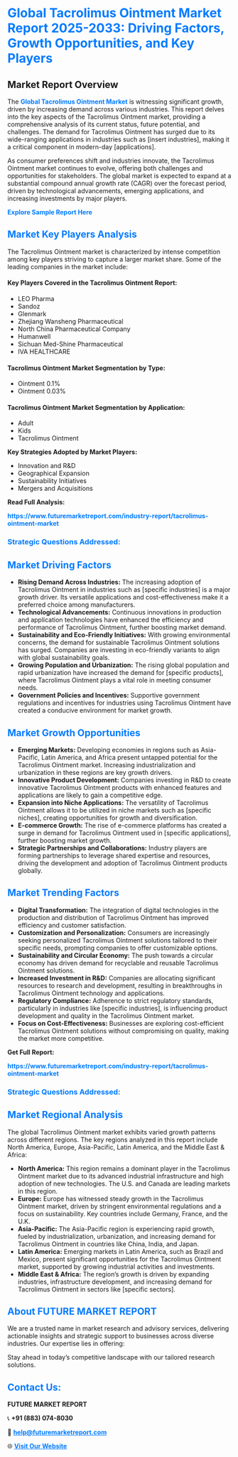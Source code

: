 <h1 style="color: #007BFF;">Global Tacrolimus Ointment Market Report 2025-2033: Driving Factors, Growth Opportunities, and Key Players</h1>

<section id="overview">
<h2>Market Report Overview</h2>
<p>The <a href="https://www.futuremarketreport.com/industry-report/tacrolimus-ointment-market" style="color: #007BFF; text-decoration: none;"><strong>Global Tacrolimus Ointment Market</strong></a> is witnessing significant growth, driven by increasing demand across various industries. This report delves into the key aspects of the Tacrolimus Ointment market, providing a comprehensive analysis of its current status, future potential, and challenges. The demand for Tacrolimus Ointment has surged due to its wide-ranging applications in industries such as [insert industries], making it a critical component in modern-day [applications].</p>
<p>As consumer preferences shift and industries innovate, the Tacrolimus Ointment market continues to evolve, offering both challenges and opportunities for stakeholders. The global market is expected to expand at a substantial compound annual growth rate (CAGR) over the forecast period, driven by technological advancements, emerging applications, and increasing investments by major players.</p>
</section>

<section id="overview">
<p><a href="https://www.futuremarketreport.com/request-sample/reportId=116491" style="color: #007BFF; text-decoration: none;"><strong>Explore Sample Report Here</strong></a></p>
</section>

<section id="key-players">
<h2 style="color: #007BFF;">Market Key Players Analysis</h2>
<p>The Tacrolimus Ointment market is characterized by intense competition among key players striving to capture a larger market share. Some of the leading companies in the market include:</p>
<h4>Key Players Covered in the Tacrolimus Ointment Report:</h4>
<ul><li>LEO Pharma</li><li>Sandoz</li><li>Glenmark</li><li>Zhejiang Wansheng Pharmaceutical</li><li>North China Pharmaceutical Company</li><li>Humanwell</li><li>Sichuan Med-Shine Pharmaceutical</li><li>IVA HEALTHCARE</li></ul>
<h4>Tacrolimus Ointment Market Segmentation by Type:</h4>
<ul><li>Ointment 0.1%</li><li>Ointment 0.03%</li></ul>

<h4>Tacrolimus Ointment Market Segmentation by Application:</h4>
<ul><li>Adult</li><li>Kids</li><li>Tacrolimus Ointment</li></ul>
<p><strong>Key Strategies Adopted by Market Players:</strong></p>
<ul>
<li>Innovation and R&D</li>
<li>Geographical Expansion</li>
<li>Sustainability Initiatives</li>
<li>Mergers and Acquisitions</li>
</ul>
</section>

<section>
<p><strong>Read Full Analysis: </strong></p><a href="https://www.futuremarketreport.com/industry-report/tacrolimus-ointment-market" style="color: #007BFF; text-decoration: none;"><strong>https://www.futuremarketreport.com/industry-report/tacrolimus-ointment-market</strong></a>
<h3 style="color: #007BFF;">Strategic Questions Addressed:</h3>
</section>

<section id="driving-factors">
<h2 style="color: #007BFF;">Market Driving Factors</h2>
<ul>
<li><strong>Rising Demand Across Industries:</strong> The increasing adoption of Tacrolimus Ointment in industries such as [specific industries] is a major growth driver. Its versatile applications and cost-effectiveness make it a preferred choice among manufacturers.</li>
<li><strong>Technological Advancements:</strong> Continuous innovations in production and application technologies have enhanced the efficiency and performance of Tacrolimus Ointment, further boosting market demand.</li>
<li><strong>Sustainability and Eco-Friendly Initiatives:</strong> With growing environmental concerns, the demand for sustainable Tacrolimus Ointment solutions has surged. Companies are investing in eco-friendly variants to align with global sustainability goals.</li>
<li><strong>Growing Population and Urbanization:</strong> The rising global population and rapid urbanization have increased the demand for [specific products], where Tacrolimus Ointment plays a vital role in meeting consumer needs.</li>
<li><strong>Government Policies and Incentives:</strong> Supportive government regulations and incentives for industries using Tacrolimus Ointment have created a conducive environment for market growth.</li>
</ul>
</section>

<section id="growth-opportunities">
<h2 style="color: #007BFF;">Market Growth Opportunities</h2>
<ul>
<li><strong>Emerging Markets:</strong> Developing economies in regions such as Asia-Pacific, Latin America, and Africa present untapped potential for the Tacrolimus Ointment market. Increasing industrialization and urbanization in these regions are key growth drivers.</li>
<li><strong>Innovative Product Development:</strong> Companies investing in R&D to create innovative Tacrolimus Ointment products with enhanced features and applications are likely to gain a competitive edge.</li>
<li><strong>Expansion into Niche Applications:</strong> The versatility of Tacrolimus Ointment allows it to be utilized in niche markets such as [specific niches], creating opportunities for growth and diversification.</li>
<li><strong>E-commerce Growth:</strong> The rise of e-commerce platforms has created a surge in demand for Tacrolimus Ointment used in [specific applications], further boosting market growth.</li>
<li><strong>Strategic Partnerships and Collaborations:</strong> Industry players are forming partnerships to leverage shared expertise and resources, driving the development and adoption of Tacrolimus Ointment products globally.</li>
</ul>
</section>

<section id="trending-factors">
<h2 style="color: #007BFF;">Market Trending Factors</h2>
<ul>
<li><strong>Digital Transformation:</strong> The integration of digital technologies in the production and distribution of Tacrolimus Ointment has improved efficiency and customer satisfaction.</li>
<li><strong>Customization and Personalization:</strong> Consumers are increasingly seeking personalized Tacrolimus Ointment solutions tailored to their specific needs, prompting companies to offer customizable options.</li>
<li><strong>Sustainability and Circular Economy:</strong> The push towards a circular economy has driven demand for recyclable and reusable Tacrolimus Ointment solutions.</li>
<li><strong>Increased Investment in R&D:</strong> Companies are allocating significant resources to research and development, resulting in breakthroughs in Tacrolimus Ointment technology and applications.</li>
<li><strong>Regulatory Compliance:</strong> Adherence to strict regulatory standards, particularly in industries like [specific industries], is influencing product development and quality in the Tacrolimus Ointment market.</li>
<li><strong>Focus on Cost-Effectiveness:</strong> Businesses are exploring cost-efficient Tacrolimus Ointment solutions without compromising on quality, making the market more competitive.</li>
</ul>
</section>

<section>
<p><strong>Get Full Report: </strong></p><a href="https://www.futuremarketreport.com/industry-report/tacrolimus-ointment-market" style="color: #007BFF; text-decoration: none;"><strong>https://www.futuremarketreport.com/industry-report/tacrolimus-ointment-market</strong></a>
<h3 style="color: #007BFF;">Strategic Questions Addressed:</h3>
</section>


<section id="regional-analysis">
<h2 style="color: #007BFF;">Market Regional Analysis</h2>
<p>The global Tacrolimus Ointment market exhibits varied growth patterns across different regions. The key regions analyzed in this report include North America, Europe, Asia-Pacific, Latin America, and the Middle East & Africa:</p>
<ul>
<li><strong>North America:</strong> This region remains a dominant player in the Tacrolimus Ointment market due to its advanced industrial infrastructure and high adoption of new technologies. The U.S. and Canada are leading markets in this region.</li>
<li><strong>Europe:</strong> Europe has witnessed steady growth in the Tacrolimus Ointment market, driven by stringent environmental regulations and a focus on sustainability. Key countries include Germany, France, and the U.K.</li>
<li><strong>Asia-Pacific:</strong> The Asia-Pacific region is experiencing rapid growth, fueled by industrialization, urbanization, and increasing demand for Tacrolimus Ointment in countries like China, India, and Japan.</li>
<li><strong>Latin America:</strong> Emerging markets in Latin America, such as Brazil and Mexico, present significant opportunities for the Tacrolimus Ointment market, supported by growing industrial activities and investments.</li>
<li><strong>Middle East & Africa:</strong> The region’s growth is driven by expanding industries, infrastructure development, and increasing demand for Tacrolimus Ointment in sectors like [specific sectors].</li>
</ul>
</section>

<footer>
<h2 style="color: #007BFF;">About FUTURE MARKET REPORT</h2>
<p>We are a trusted name in market research and advisory services, delivering actionable insights and strategic support to businesses across diverse industries. Our expertise lies in offering:</p>

<p>Stay ahead in today’s competitive landscape with our tailored research solutions.</p>

<h2 style="color: #007BFF;">Contact Us:</h2>
<p><strong>FUTURE MARKET REPORT</strong></p>
<p>📞 <strong>+91 (883) 074-8030</strong></p>
<p>📧 <strong><a href="mailto:help@futuremarketreport.com" style="color: #007BFF;">help@futuremarketreport.com</a></strong></p>
<p>🌐 <strong><a href="https://www.futuremarketreport.com/" style="color: #007BFF;">Visit Our Website</a></strong></p>
</footer>